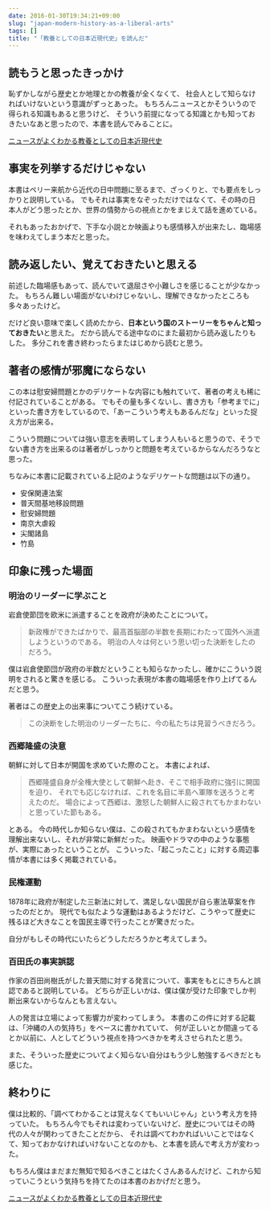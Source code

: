 ```yaml
---
date: 2016-01-30T19:34:21+09:00
slug: "japan-modern-history-as-a-liberal-arts"
tags: []
title: "「教養としての日本近現代史」を読んだ"
---
```


## 読もうと思ったきっかけ

恥ずかしながら歴史とか地理とかの教養が全くなくて、
社会人として知らなければいけないという意識がずっとあった。
もちろんニュースとかそういうので得られる知識もあると思うけど、
そういう前提になってる知識とかも知っておきたいなあと思ったので、本書を読んでみることに。

<a rel="nofollow" href="http://www.amazon.co.jp/gp/product/4396615485/ref=as_li_qf_sp_asin_tl?ie=UTF8&camp=247&creative=1211&creativeASIN=4396615485&linkCode=as2&tag=unresolved-22">ニュースがよくわかる教養としての日本近現代史</a>

## 事実を列挙するだけじゃない

本書はペリー来航から近代の日中問題に至るまで、ざっくりと、でも要点をしっかりと説明している。
でもそれは事実をなぞっただけではなくて、その時の日本人がどう思ったとか、世界の情勢からの視点とかをまじえて話を進めている。

それもあったおかげで、下手な小説とか映画よりも感情移入が出来たし、臨場感を味わえてしまう本だと思った。

## 読み返したい、覚えておきたいと思える

前述した臨場感もあって、読んでいて退屈さや小難しさを感じることが少なかった。
もちろん難しい場面がないわけじゃないし、理解できなかったところも多々あったけど。

だけど良い意味で楽しく読めたから、**日本という国のストーリーをちゃんと知っておきたい**と思えた。
だから読んでる途中なのにまた最初から読み返したりもした。
多分これを書き終わったらまたはじめから読むと思う。

## 著者の感情が邪魔にならない

この本は慰安婦問題とかのデリケートな内容にも触れていて、著者の考えも稀に付記されていることがある。
でもその量も多くないし、書き方も「参考までに」といった書き方をしているので、「あーこういう考えもあるんだな」といった捉え方が出来る。

こういう問題については強い意志を表明してしまう人もいると思うので、そうでない書き方を出来るのは著者がしっかりと問題を考えているからなんだろうなと思った。

ちなみに本書に記載されている上記のようなデリケートな問題は以下の通り。

* 安保関連法案
* 普天間基地移設問題
* 慰安婦問題
* 南京大虐殺
* 尖閣諸島
* 竹島

## 印象に残った場面

### 明治のリーダーに学ぶこと

岩倉使節団を欧米に派遣することを政府が決めたことについて。

> 新政権ができたばかりで、最高首脳部の半数を長期にわたって国外へ派遣しようというのである。
> 明治の人々は何という思い切った決断をしたのだろう。

僕は岩倉使節団が政府の半数だということも知らなかったし、確かにこういう説明をされると驚きを感じる。
こういった表現が本書の臨場感を作り上げてるんだと思う。

著者はこの歴史上の出来事についてこう続けている。

> この決断をした明治のリーダーたちに、今の私たちは見習うべきだろう。

### 西郷隆盛の決意

朝鮮に対して日本が開国を求めていた際のこと。
本書によれば、

> 西郷隆盛自身が全権大使として朝鮮へ赴き、そこで相手政府に強引に開国を迫り、
> それでも応じなければ、これを名目に半島へ軍隊を送ろうと考えたのだ。
> 場合によって西郷は、激怒した朝鮮人に殺されてもかまわないと思っていた節もある。

とある。
今の時代しか知らない僕は、この殺されてもかまわないという感情を理解出来ないし、それが非常に新鮮だった。
映画やドラマの中のような事態が、実際にあったということが。
こういった、「起こったこと」に対する周辺事情が本書には多く掲載されている。

### 民権運動

1878年に政府が制定した三新法に対して、満足しない国民が自ら憲法草案を作ったのだとか。
現代でも似たような運動はあるようだけど、こうやって歴史に残るほど大きなことを国民主導で行ったことが驚きだった。

自分がもしその時代にいたらどうしただろうかと考えてしまう。

### 百田氏の事実誤認

作家の百田尚樹氏がした普天間に対する発言について、事実をもとにきちんと誤認であると説明している。
どちらが正しいかは、僕は僕が受けた印象でしか判断出来ないからなんとも言えない。

人の発言は立場によって影響力が変わってしまう。
本書のこの件に対する記載は、「沖縄の人の気持ち」をベースに書かれていて、
何が正しいとか間違ってるとか以前に、人としてどういう視点を持つべきかを考えさせられたと思う。

また、そういった歴史についてよく知らない自分はもう少し勉強するべきだとも感じた。

## 終わりに

僕は比較的、「調べてわかることは覚えなくてもいいじゃん」という考え方を持っていた。
もちろん今でもそれは変わっていないけど、歴史についてはその時代の人々が関わってきたことだから、
それは調べてわかればいいことではなくて、知っておかなければいけないことなのかも、と本書を読んで考え方が変わった。

もちろん僕はまだまだ無知で知るべきことはたくさんあるんだけど、これから知っていこうという気持ちを持てたのは本書のおかげだと思う。

<a rel="nofollow" href="http://www.amazon.co.jp/gp/product/4396615485/ref=as_li_qf_sp_asin_tl?ie=UTF8&camp=247&creative=1211&creativeASIN=4396615485&linkCode=as2&tag=unresolved-22">ニュースがよくわかる教養としての日本近現代史</a>

